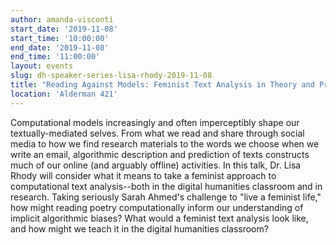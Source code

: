 ```yaml
---
author: amanda-visconti
start_date: '2019-11-08'
start_time: '10:00:00'
end_date: '2019-11-08'
end_time: '11:00:00'
layout: events
slug: dh-speaker-series-lisa-rhody-2019-11-08
title: "Reading Against Models: Feminist Text Analysis in Theory and Practice"
location: 'Alderman 421'
---
```


Computational models increasingly and often imperceptibly shape our textually-mediated selves. From what we read and share through social media to how we find research materials to the words we choose when we write an email, algorithmic description and prediction of texts constructs much of our online (and arguably offline) activities. In this talk, Dr. Lisa Rhody will consider what it means to take a feminist approach to computational text analysis--both in the digital humanities classroom and in research. Taking seriously Sarah Ahmed's challenge to "live a feminist life," how might reading poetry computationally inform our understanding of implicit algorithmic biases? What would a feminist text analysis look like, and how might we teach it in the digital humanities classroom?

